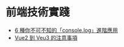 # 前端技術實踐

- [6 種你不可不知的「console.log」進階應用](6種你不可不知的「console.log」進階應用/README.md)
- [Vue2 到 Veu3 的注意事項]()